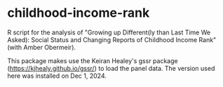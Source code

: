 # childhood-income-rank

R script for the analysis of "Growing up Different(ly than Last Time We Asked): Social Status and Changing Reports of Childhood Income Rank" (with Amber Obermeir).

This package makes use the Keiran Healey's gssr package (https://kjhealy.github.io/gssr/) to load the panel data. The version used here was installed on Dec 1, 2024.
